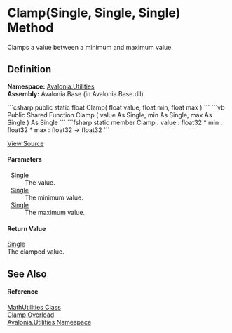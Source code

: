 # Clamp(Single, Single, Single) Method


Clamps a value between a minimum and maximum value.



## Definition
**Namespace:** <a href="N_Avalonia_Utilities">Avalonia.Utilities</a>  
**Assembly:** Avalonia.Base (in Avalonia.Base.dll)

<Tabs groupId="api-code-preview">
<TabItem value="csharp" label="C#">
```csharp
public static float Clamp(
	float value,
	float min,
	float max
)
```
</TabItem>
<TabItem value="vb" label="VB">
```vb
Public Shared Function Clamp ( 
	value As Single,
	min As Single,
	max As Single
) As Single
```
</TabItem>
<TabItem value="fsharp" label="F#">
```fsharp
static member Clamp : 
        value : float32 * 
        min : float32 * 
        max : float32 -> float32 
```
</TabItem>
</Tabs>



<a href="https://github.com/AvaloniaUI/Avalonia/tree/master/src/Avalonia.Base/Utilities/MathUtilities.cs#L269" title="View the source code">View Source</a>



#### Parameters
<dl><dt>  <a href="https://learn.microsoft.com/dotnet/api/system.single" target="_blank" rel="noopener noreferrer">Single</a></dt><dd>The value.</dd><dt>  <a href="https://learn.microsoft.com/dotnet/api/system.single" target="_blank" rel="noopener noreferrer">Single</a></dt><dd>The minimum value.</dd><dt>  <a href="https://learn.microsoft.com/dotnet/api/system.single" target="_blank" rel="noopener noreferrer">Single</a></dt><dd>The maximum value.</dd></dl>

#### Return Value
<a href="https://learn.microsoft.com/dotnet/api/system.single" target="_blank" rel="noopener noreferrer">Single</a>  
The clamped value.

## See Also


#### Reference
<a href="T_Avalonia_Utilities_MathUtilities">MathUtilities Class</a>  
<a href="Overload_Avalonia_Utilities_MathUtilities_Clamp">Clamp Overload</a>  
<a href="N_Avalonia_Utilities">Avalonia.Utilities Namespace</a>  

